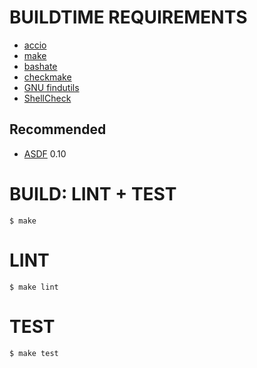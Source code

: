 # BUILDTIME REQUIREMENTS

* [accio](https://github.com/mcandre/accio)
* [make](https://www.gnu.org/software/make/)
* [bashate](https://pypi.python.org/pypi/bashate/0.5.1)
* [checkmake](https://github.com/mrtazz/checkmake)
* [GNU findutils](https://www.gnu.org/software/findutils/)
* [ShellCheck](https://hackage.haskell.org/package/ShellCheck)

## Recommended

* [ASDF](https://asdf-vm.com/) 0.10

# BUILD: LINT + TEST

```console
$ make
```

# LINT

```console
$ make lint
```

# TEST

```console
$ make test
```
